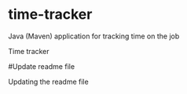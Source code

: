 # time-tracker
Java (Maven) application for tracking time on the job

Time tracker

#Update readme file

Updating the readme
 file
